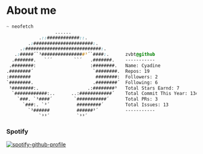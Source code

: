 
# About me
```css
~ neofetch
                  ......                  
            .::############::.            
        .:######################:.        
     .:############################:.     
   .:#####´`³################³´`####:.      zvbt@github
  .#######.   `´´        ``´   .#######.    -----------
 .########:                    :########.   ︎︎Name: Cyadine 
.########´                      `########.  ︎︎Repos: 19
:########                        ########:  ︎︎Followers: 2
`########.                      .########´  Following: 6
 ³########:.                  .:########³   ︎︎Total Stars Earnd: 7
  `############:..      ..:############´    ︎︎Total Commit This Year: 134
    `###. `³####´        `###########´      ︎︎Total PRs: 3
      `###:. `³´          #########´        ︎︎Total Issues: 13
        `³######          ######³´          -----------
            `³³´          `³³´     
```

### Spotify
[![spotify-github-profile](https://spotify-github-profile.vercel.app/api/view?uid=cjnln9qzd0pyo1sfmjargvhw8&cover_image=true&theme=natemoo-re&show_offline=false&background_color=121212&interchange=false&bar_color=53cf3a&bar_color_cover=false)](https://spotify-github-profile.vercel.app/api/view?uid=cjnln9qzd0pyo1sfmjargvhw8&redirect=true)
